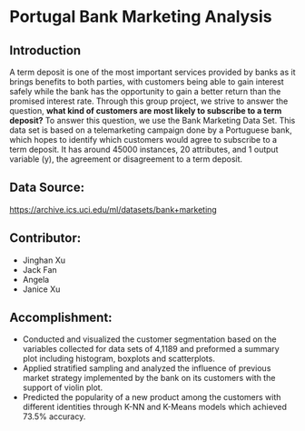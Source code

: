 # Portugal Bank Marketing Analysis

## Introduction
A term deposit is one of the most important services provided by banks as it brings benefits to both parties, with customers being able to gain interest safely while the bank has the opportunity to gain a better return than the promised interest rate. Through this group project, we strive to answer the question, **what kind of customers are most likely to subscribe to a term deposit?** To answer this question, we use the Bank Marketing Data Set. This data set is based on a telemarketing campaign done by a Portuguese bank, which hopes to identify which customers would agree to subscribe to a term deposit. It has around 45000 instances, 20 attributes, and 1 output variable (y), the agreement or disagreement to a term deposit.

## Data Source:
https://archive.ics.uci.edu/ml/datasets/bank+marketing

## Contributor: 
- Jinghan Xu
- Jack Fan
- Angela 
- Janice Xu

## Accomplishment:
- Conducted and visualized the customer segmentation based on the variables collected for data sets of 4,1189 and preformed a summary plot including histogram, boxplots and scatterplots. 
- Applied stratified sampling and analyzed the influence of previous market strategy implemented by the bank on its customers with the support of violin plot. 
- Predicted the popularity of a new product among the customers with different identities through K-NN and K-Means models which achieved 73.5% accuracy.
